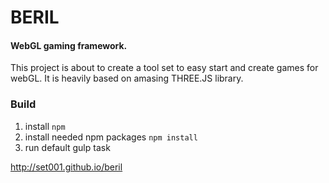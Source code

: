 BERIL
=====

#### WebGL gaming framework. ####

This project is about to create a tool set to easy start and create games for webGL. It is heavily based on amasing THREE.JS library.

### Build ###

1. install `npm`
2. install needed npm packages `npm install`
3. run default gulp task

http://set001.github.io/beril
